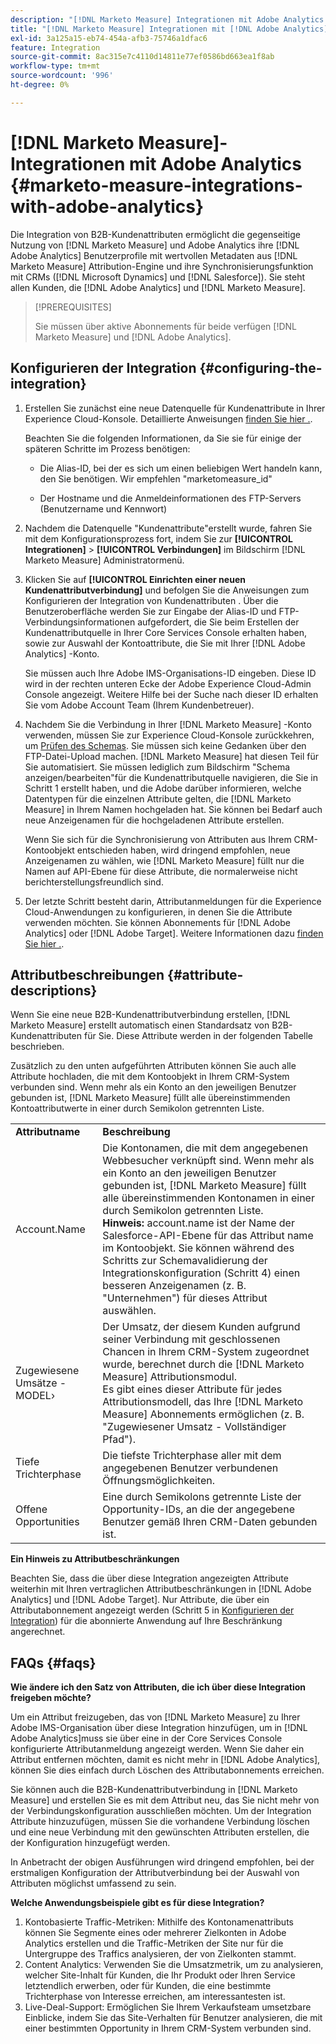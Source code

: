 ```yaml
---
description: "[!DNL Marketo Measure] Integrationen mit Adobe Analytics - [!DNL Marketo Measure] - Produktdokumentation"
title: "[!DNL Marketo Measure] Integrationen mit [!DNL Adobe Analytics]"
exl-id: 3a125a15-eb74-454a-afb3-75746a1dfac6
feature: Integration
source-git-commit: 8ac315e7c4110d14811e77ef0586bd663ea1f8ab
workflow-type: tm+mt
source-wordcount: '996'
ht-degree: 0%

---
```


# [!DNL Marketo Measure]-Integrationen mit Adobe Analytics {#marketo-measure-integrations-with-adobe-analytics}

Die Integration von B2B-Kundenattributen ermöglicht die gegenseitige Nutzung von [!DNL Marketo Measure] und Adobe Analytics ihre [!DNL Adobe Analytics] Benutzerprofile mit wertvollen Metadaten aus [!DNL Marketo Measure] Attribution-Engine und ihre Synchronisierungsfunktion mit CRMs ([!DNL Microsoft Dynamics] und [!DNL Salesforce]). Sie steht allen Kunden, die [!DNL Adobe Analytics] und [!DNL Marketo Measure].

>[!PREREQUISITES]
>
>Sie müssen über aktive Abonnements für beide verfügen [!DNL Marketo Measure] und [!DNL Adobe Analytics].

## Konfigurieren der Integration {#configuring-the-integration}

1. Erstellen Sie zunächst eine neue Datenquelle für Kundenattribute in Ihrer Experience Cloud-Konsole. Detaillierte Anweisungen [finden Sie hier .](https://docs.adobe.com/content/help/en/core-services/interface/customer-attributes/t-crs-usecase.html).

   Beachten Sie die folgenden Informationen, da Sie sie für einige der späteren Schritte im Prozess benötigen:

   * Die Alias-ID, bei der es sich um einen beliebigen Wert handeln kann, den Sie benötigen. Wir empfehlen &quot;marketomeasure_id&quot;

   * Der Hostname und die Anmeldeinformationen des FTP-Servers (Benutzername und Kennwort)

1. Nachdem die Datenquelle &quot;Kundenattribute&quot;erstellt wurde, fahren Sie mit dem Konfigurationsprozess fort, indem Sie zur **[!UICONTROL Integrationen]** > **[!UICONTROL Verbindungen]** im Bildschirm [!DNL Marketo Measure] Administratormenü.

1. Klicken Sie auf **[!UICONTROL Einrichten einer neuen Kundenattributverbindung]** und befolgen Sie die Anweisungen zum Konfigurieren der Integration von Kundenattributen . Über die Benutzeroberfläche werden Sie zur Eingabe der Alias-ID und FTP-Verbindungsinformationen aufgefordert, die Sie beim Erstellen der Kundenattributquelle in Ihrer Core Services Console erhalten haben, sowie zur Auswahl der Kontoattribute, die Sie mit Ihrer [!DNL Adobe Analytics] -Konto.

   Sie müssen auch Ihre Adobe IMS-Organisations-ID eingeben. Diese ID wird in der rechten unteren Ecke der Adobe Experience Cloud-Admin Console angezeigt. Weitere Hilfe bei der Suche nach dieser ID erhalten Sie vom Adobe Account Team (Ihrem Kundenbetreuer).

1. Nachdem Sie die Verbindung in Ihrer [!DNL Marketo Measure] -Konto verwenden, müssen Sie zur Experience Cloud-Konsole zurückkehren, um [Prüfen des Schemas](https://docs.adobe.com/content/help/en/core-services/interface/customer-attributes/validate-schema.html). Sie müssen sich keine Gedanken über den FTP-Datei-Upload machen. [!DNL Marketo Measure] hat diesen Teil für Sie automatisiert. Sie müssen lediglich zum Bildschirm &quot;Schema anzeigen/bearbeiten&quot;für die Kundenattributquelle navigieren, die Sie in Schritt 1 erstellt haben, und die Adobe darüber informieren, welche Datentypen für die einzelnen Attribute gelten, die [!DNL Marketo Measure] in Ihrem Namen hochgeladen hat. Sie können bei Bedarf auch neue Anzeigenamen für die hochgeladenen Attribute erstellen.

   Wenn Sie sich für die Synchronisierung von Attributen aus Ihrem CRM-Kontoobjekt entschieden haben, wird dringend empfohlen, neue Anzeigenamen zu wählen, wie [!DNL Marketo Measure] füllt nur die Namen auf API-Ebene für diese Attribute, die normalerweise nicht berichterstellungsfreundlich sind.

1. Der letzte Schritt besteht darin, Attributanmeldungen für die Experience Cloud-Anwendungen zu konfigurieren, in denen Sie die Attribute verwenden möchten.  Sie können Abonnements für [!DNL Adobe Analytics] oder [!DNL Adobe Target].  Weitere Informationen dazu [finden Sie hier .](https://docs.adobe.com/content/help/en/core-services/interface/customer-attributes/subscription.html).

## Attributbeschreibungen {#attribute-descriptions}

Wenn Sie eine neue B2B-Kundenattributverbindung erstellen, [!DNL Marketo Measure] erstellt automatisch einen Standardsatz von B2B-Kundenattributen für Sie. Diese Attribute werden in der folgenden Tabelle beschrieben.

Zusätzlich zu den unten aufgeführten Attributen können Sie auch alle Attribute hochladen, die mit dem Kontoobjekt in Ihrem CRM-System verbunden sind. Wenn mehr als ein Konto an den jeweiligen Benutzer gebunden ist, [!DNL Marketo Measure] füllt alle übereinstimmenden Kontoattributwerte in einer durch Semikolon getrennten Liste.

<table> 
 <colgroup> 
  <col> 
  <col> 
 </colgroup> 
 <tbody> 
  <tr> 
   <td><b>Attributname</b></td> 
   <td><b>Beschreibung</b></td>
  </tr> 
  <tr> 
   <td>Account.Name</td> 
   <td>Die Kontonamen, die mit dem angegebenen Webbesucher verknüpft sind. Wenn mehr als ein Konto an den jeweiligen Benutzer gebunden ist, [!DNL Marketo Measure] füllt alle übereinstimmenden Kontonamen in einer durch Semikolon getrennten Liste.<br/>
   <strong>Hinweis:</strong> account.name ist der Name der Salesforce-API-Ebene für das Attribut name im Kontoobjekt. Sie können während des Schritts zur Schemavalidierung der Integrationskonfiguration (Schritt 4) einen besseren Anzeigenamen (z. B. "Unternehmen") für dieses Attribut auswählen.</td>
  </tr>
  <tr> 
   <td>Zugewiesene Umsätze - MODEL›</td> 
   <td>Der Umsatz, der diesem Kunden aufgrund seiner Verbindung mit geschlossenen Chancen in Ihrem CRM-System zugeordnet wurde, berechnet durch die [!DNL Marketo Measure] Attributionsmodul.<br/>
   Es gibt eines dieser Attribute für jedes Attributionsmodell, das Ihre [!DNL Marketo Measure] Abonnements ermöglichen (z. B. "Zugewiesener Umsatz - Vollständiger Pfad").</td>
  </tr>
  <tr> 
   <td>Tiefe Trichterphase</td> 
   <td>Die tiefste Trichterphase aller mit dem angegebenen Benutzer verbundenen Öffnungsmöglichkeiten.</td>
  </tr>
  <tr> 
   <td>Offene Opportunities</td> 
   <td>Eine durch Semikolons getrennte Liste der Opportunity-IDs, an die der angegebene Benutzer gemäß Ihren CRM-Daten gebunden ist.</td>
  </tr> 
 </tbody> 
</table>

**Ein Hinweis zu Attributbeschränkungen**

Beachten Sie, dass die über diese Integration angezeigten Attribute weiterhin mit Ihren vertraglichen Attributbeschränkungen in [!DNL Adobe Analytics] und [!DNL Adobe Target]. Nur Attribute, die über ein Attributabonnement angezeigt werden (Schritt 5 in [Konfigurieren der Integration](#configuring-the-integration)) für die abonnierte Anwendung auf Ihre Beschränkung angerechnet.

## FAQs {#faqs}

**Wie ändere ich den Satz von Attributen, die ich über diese Integration freigeben möchte?**

Um ein Attribut freizugeben, das von [!DNL Marketo Measure] zu Ihrer Adobe IMS-Organisation über diese Integration hinzufügen, um in [!DNL Adobe Analytics]muss sie über eine in der Core Services Console konfigurierte Attributanmeldung angezeigt werden. Wenn Sie daher ein Attribut entfernen möchten, damit es nicht mehr in [!DNL Adobe Analytics], können Sie dies einfach durch Löschen des Attributabonnements erreichen.

Sie können auch die B2B-Kundenattributverbindung in [!DNL Marketo Measure] und erstellen Sie es mit dem Attribut neu, das Sie nicht mehr von der Verbindungskonfiguration ausschließen möchten. Um der Integration Attribute hinzuzufügen, müssen Sie die vorhandene Verbindung löschen und eine neue Verbindung mit den gewünschten Attributen erstellen, die der Konfiguration hinzugefügt werden.

In Anbetracht der obigen Ausführungen wird dringend empfohlen, bei der erstmaligen Konfiguration der Attributverbindung bei der Auswahl von Attributen möglichst umfassend zu sein.

**Welche Anwendungsbeispiele gibt es für diese Integration?**

1. Kontobasierte Traffic-Metriken: Mithilfe des Kontonamenattributs können Sie Segmente eines oder mehrerer Zielkonten in Adobe Analytics erstellen und die Traffic-Metriken der Site nur für die Untergruppe des Traffics analysieren, der von Zielkonten stammt.
1. Content Analytics: Verwenden Sie die Umsatzmetrik, um zu analysieren, welcher Site-Inhalt für Kunden, die Ihr Produkt oder Ihren Service letztendlich erwerben, oder für Kunden, die eine bestimmte Trichterphase von Interesse erreichen, am interessantesten ist.
1. Live-Deal-Support: Ermöglichen Sie Ihrem Verkaufsteam umsetzbare Einblicke, indem Sie das Site-Verhalten für Benutzer analysieren, die mit einer bestimmten Opportunity in Ihrem CRM-System verbunden sind.
